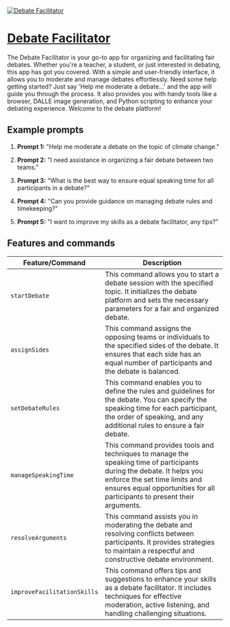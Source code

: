 [![Debate Facilitator](https://files.oaiusercontent.com/file-fMKvhAbnSz2UM7qtscztspf6?se=2123-10-16T04%3A11%3A46Z&sp=r&sv=2021-08-06&sr=b&rscc=max-age%3D31536000%2C%20immutable&rscd=attachment%3B%20filename%3D452c4f7e-2798-4cc5-b79f-143bb5ece2d0.png&sig=xQFkKhl4Z6nP/TzvDltCxuKkjEYGk5CuQIj7l0%2BR0Q4%3D)](https://chat.openai.com/g/g-Td4gaBBjm-debate-facilitator)

# [Debate Facilitator](https://chat.openai.com/g/g-Td4gaBBjm-debate-facilitator)

The Debate Facilitator is your go-to app for organizing and facilitating fair debates. Whether you're a teacher, a student, or just interested in debating, this app has got you covered. With a simple and user-friendly interface, it allows you to moderate and manage debates effortlessly. Need some help getting started? Just say 'Help me moderate a debate...' and the app will guide you through the process. It also provides you with handy tools like a browser, DALLE image generation, and Python scripting to enhance your debating experience. Welcome to the debate platform!

## Example prompts

1. **Prompt 1:** "Help me moderate a debate on the topic of climate change."

2. **Prompt 2:** "I need assistance in organizing a fair debate between two teams."

3. **Prompt 3:** "What is the best way to ensure equal speaking time for all participants in a debate?"

4. **Prompt 4:** "Can you provide guidance on managing debate rules and timekeeping?"

5. **Prompt 5:** "I want to improve my skills as a debate facilitator, any tips?"

## Features and commands

| Feature/Command | Description |
| --- | --- |
| `startDebate` | This command allows you to start a debate session with the specified topic. It initializes the debate platform and sets the necessary parameters for a fair and organized debate. |
| `assignSides` | This command assigns the opposing teams or individuals to the specified sides of the debate. It ensures that each side has an equal number of participants and the debate is balanced. |
| `setDebateRules` | This command enables you to define the rules and guidelines for the debate. You can specify the speaking time for each participant, the order of speaking, and any additional rules to ensure a fair debate. |
| `manageSpeakingTime` | This command provides tools and techniques to manage the speaking time of participants during the debate. It helps you enforce the set time limits and ensures equal opportunities for all participants to present their arguments. |
| `resolveArguments` | This command assists you in moderating the debate and resolving conflicts between participants. It provides strategies to maintain a respectful and constructive debate environment. |
| `improveFacilitationSkills` | This command offers tips and suggestions to enhance your skills as a debate facilitator. It includes techniques for effective moderation, active listening, and handling challenging situations. |